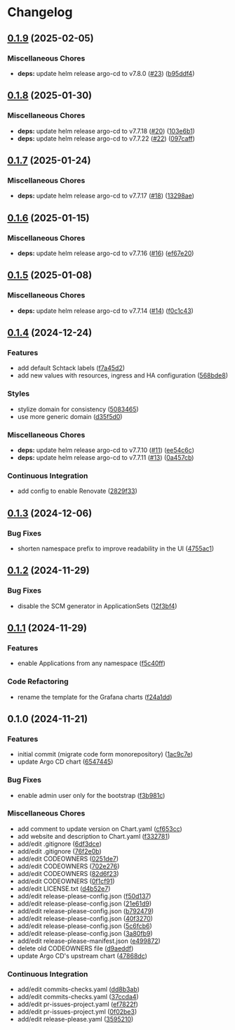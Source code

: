 # Changelog

## [0.1.9](https://github.com/schrodingers-stack/helm-argo-cd/compare/v0.1.8...v0.1.9) (2025-02-05)


### Miscellaneous Chores

* **deps:** update helm release argo-cd to v7.8.0 ([#23](https://github.com/schrodingers-stack/helm-argo-cd/issues/23)) ([b95ddf4](https://github.com/schrodingers-stack/helm-argo-cd/commit/b95ddf47a875bc69f943917e806f72a9d3558301))

## [0.1.8](https://github.com/schrodingers-stack/helm-argo-cd/compare/v0.1.7...v0.1.8) (2025-01-30)


### Miscellaneous Chores

* **deps:** update helm release argo-cd to v7.7.18 ([#20](https://github.com/schrodingers-stack/helm-argo-cd/issues/20)) ([103e6b1](https://github.com/schrodingers-stack/helm-argo-cd/commit/103e6b1693521db4bba5b67a49aeb6fde39f8318))
* **deps:** update helm release argo-cd to v7.7.22 ([#22](https://github.com/schrodingers-stack/helm-argo-cd/issues/22)) ([097caff](https://github.com/schrodingers-stack/helm-argo-cd/commit/097cafff1caf3240845b5e6a6abd98bc7506cb18))

## [0.1.7](https://github.com/schrodingers-stack/helm-argo-cd/compare/v0.1.6...v0.1.7) (2025-01-24)


### Miscellaneous Chores

* **deps:** update helm release argo-cd to v7.7.17 ([#18](https://github.com/schrodingers-stack/helm-argo-cd/issues/18)) ([13298ae](https://github.com/schrodingers-stack/helm-argo-cd/commit/13298ae89a95e826d77aa10ae8201ec8dc13cbcd))

## [0.1.6](https://github.com/schrodingers-stack/helm-argo-cd/compare/v0.1.5...v0.1.6) (2025-01-15)


### Miscellaneous Chores

* **deps:** update helm release argo-cd to v7.7.16 ([#16](https://github.com/schrodingers-stack/helm-argo-cd/issues/16)) ([ef67e20](https://github.com/schrodingers-stack/helm-argo-cd/commit/ef67e20828b5f23cd99d2c3c4c205ca01dc94dda))

## [0.1.5](https://github.com/schrodingers-stack/helm-argo-cd/compare/v0.1.4...v0.1.5) (2025-01-08)


### Miscellaneous Chores

* **deps:** update helm release argo-cd to v7.7.14 ([#14](https://github.com/schrodingers-stack/helm-argo-cd/issues/14)) ([f0c1c43](https://github.com/schrodingers-stack/helm-argo-cd/commit/f0c1c43287cd6d6122644daf2e8afbe740bb41b8))

## [0.1.4](https://github.com/schrodingers-stack/helm-argo-cd/compare/v0.1.3...v0.1.4) (2024-12-24)


### Features

* add default Schtack labels ([f7a45d2](https://github.com/schrodingers-stack/helm-argo-cd/commit/f7a45d2e014252d444806b0b497067f96f90249f))
* add new values with resources, ingress and HA configuration ([568bde8](https://github.com/schrodingers-stack/helm-argo-cd/commit/568bde8b860acf4ca2655df3bd4ca6bb5accb086))


### Styles

* stylize domain for consistency ([5083465](https://github.com/schrodingers-stack/helm-argo-cd/commit/508346579b9048a1e32b05a14b4dee9cfe0efe3a))
* use more generic domain ([d35f5d0](https://github.com/schrodingers-stack/helm-argo-cd/commit/d35f5d066d3430cf391946db001686a7e616b656))


### Miscellaneous Chores

* **deps:** update helm release argo-cd to v7.7.10 ([#11](https://github.com/schrodingers-stack/helm-argo-cd/issues/11)) ([ee54c6c](https://github.com/schrodingers-stack/helm-argo-cd/commit/ee54c6c46d00ab7ff4a8f40ee9ef0137f4b19e2f))
* **deps:** update helm release argo-cd to v7.7.11 ([#13](https://github.com/schrodingers-stack/helm-argo-cd/issues/13)) ([0a457cb](https://github.com/schrodingers-stack/helm-argo-cd/commit/0a457cb6712a08bac1ba0d600620b1c6f2f8ce0a))


### Continuous Integration

* add config to enable Renovate ([2829f33](https://github.com/schrodingers-stack/helm-argo-cd/commit/2829f33b93b0ab7dfa3be6893bf83e641bf1b25c))

## [0.1.3](https://github.com/schrodingers-stack/helm-argo-cd/compare/v0.1.2...v0.1.3) (2024-12-06)


### Bug Fixes

* shorten namespace prefix to improve readability in the UI ([4755ac1](https://github.com/schrodingers-stack/helm-argo-cd/commit/4755ac1e960ad6efb76950fc9c2ab33df05bc540))

## [0.1.2](https://github.com/schrodingers-stack/helm-argo-cd/compare/v0.1.1...v0.1.2) (2024-11-29)


### Bug Fixes

* disable the SCM generator in ApplicationSets ([12f3bf4](https://github.com/schrodingers-stack/helm-argo-cd/commit/12f3bf4c04c6b7f51ef457381039afa4c5873ff5))

## [0.1.1](https://github.com/schrodingers-stack/helm-argo-cd/compare/v0.1.0...v0.1.1) (2024-11-29)


### Features

* enable Applications from any namespace ([f5c40ff](https://github.com/schrodingers-stack/helm-argo-cd/commit/f5c40ff8360e28315511d54f39a780e0862592f0))


### Code Refactoring

* rename the template for the Grafana charts ([f24a1dd](https://github.com/schrodingers-stack/helm-argo-cd/commit/f24a1ddbac1fa61822a8b939c8e5ef89eb65366e))

## 0.1.0 (2024-11-21)


### Features

* initial commit (migrate code form monorepository) ([1ac9c7e](https://github.com/schrodingers-stack/helm-argo-cd/commit/1ac9c7e990dc3e6544ae7ba12f9bc265f52fc7b2))
* update Argo CD chart ([6547445](https://github.com/schrodingers-stack/helm-argo-cd/commit/6547445e0b681e2c883600060dadb2bd1448a9e9))


### Bug Fixes

* enable admin user only for the bootstrap ([f3b981c](https://github.com/schrodingers-stack/helm-argo-cd/commit/f3b981c3bfa577cc23739acfc08dd65ade172814))


### Miscellaneous Chores

* add comment to update version on Chart.yaml ([cf653cc](https://github.com/schrodingers-stack/helm-argo-cd/commit/cf653cc5d1c5ce69b63903e6bf36badc464e5bea))
* add website and description to Chart.yaml ([f332781](https://github.com/schrodingers-stack/helm-argo-cd/commit/f332781648d7f15c9ea44fd7fea46c0b86d28511))
* add/edit .gitignore ([6df3dce](https://github.com/schrodingers-stack/helm-argo-cd/commit/6df3dce76e0b958fbc53fa442b33f86043b9c020))
* add/edit .gitignore ([76f2e0b](https://github.com/schrodingers-stack/helm-argo-cd/commit/76f2e0b1339df09ec2ab78d003b85595471982b6))
* add/edit CODEOWNERS ([0251de7](https://github.com/schrodingers-stack/helm-argo-cd/commit/0251de74f4dc655ba78a9cefe6db2bb7f2df0022))
* add/edit CODEOWNERS ([702e276](https://github.com/schrodingers-stack/helm-argo-cd/commit/702e2761bedf18d5384ae1146fac99e08edfce9d))
* add/edit CODEOWNERS ([82d6f23](https://github.com/schrodingers-stack/helm-argo-cd/commit/82d6f234eb83ddb5f6e27808fcb4b81fc292debf))
* add/edit CODEOWNERS ([0f1cf91](https://github.com/schrodingers-stack/helm-argo-cd/commit/0f1cf91573674f008dfc9bdac3118b4437952db4))
* add/edit LICENSE.txt ([d4b52e7](https://github.com/schrodingers-stack/helm-argo-cd/commit/d4b52e773c39f5ce63d0c5905414ef150094ccf3))
* add/edit release-please-config.json ([f50d137](https://github.com/schrodingers-stack/helm-argo-cd/commit/f50d137a7dbe18d3ddf331e29a64b695f549a426))
* add/edit release-please-config.json ([21e61d9](https://github.com/schrodingers-stack/helm-argo-cd/commit/21e61d9591a16e7e7c80749ffb486c376c73e55f))
* add/edit release-please-config.json ([b792479](https://github.com/schrodingers-stack/helm-argo-cd/commit/b792479cbb53362c6677e5c730f9b11523d476d5))
* add/edit release-please-config.json ([40f3270](https://github.com/schrodingers-stack/helm-argo-cd/commit/40f3270b82d30a714bc3f4b02b24e3f9ce32e069))
* add/edit release-please-config.json ([5c6fcb6](https://github.com/schrodingers-stack/helm-argo-cd/commit/5c6fcb6efb10586b750cd3befe98c7647caa49d3))
* add/edit release-please-config.json ([3a80fb9](https://github.com/schrodingers-stack/helm-argo-cd/commit/3a80fb9553c6510d11fa98f6ffe1f11f4281b9a0))
* add/edit release-please-manifest.json ([e499872](https://github.com/schrodingers-stack/helm-argo-cd/commit/e499872cd8a448aa1ca68fa3f32a3b1f359156fb))
* delete old CODEOWNERS file ([d9aeddf](https://github.com/schrodingers-stack/helm-argo-cd/commit/d9aeddf02536b0ea3ddb59fc4e5186d9c73079e5))
* update Argo CD's upstream chart ([47868dc](https://github.com/schrodingers-stack/helm-argo-cd/commit/47868dc7c743134b1c928872b8cbdf50fee4058d))


### Continuous Integration

* add/edit commits-checks.yaml ([dd8b3ab](https://github.com/schrodingers-stack/helm-argo-cd/commit/dd8b3abe97de8edc3b61bf94b8899654540d6ed6))
* add/edit commits-checks.yaml ([37ccda4](https://github.com/schrodingers-stack/helm-argo-cd/commit/37ccda4d28d11e2764841e6b32db480b6097d0b9))
* add/edit pr-issues-project.yaml ([ef7822f](https://github.com/schrodingers-stack/helm-argo-cd/commit/ef7822ff4ea1030d49d7d5c52f8927cc171928d9))
* add/edit pr-issues-project.yml ([0f02be3](https://github.com/schrodingers-stack/helm-argo-cd/commit/0f02be3ee0e25a3ca00a9cd68f7c0c3ed384bbde))
* add/edit release-please.yaml ([3595210](https://github.com/schrodingers-stack/helm-argo-cd/commit/35952100b0a6bf17d1279b9fa63b8dd714a8794a))
